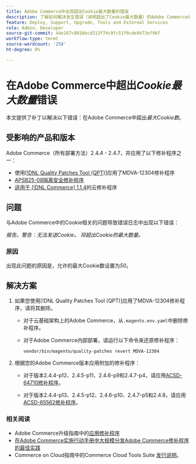 ```yaml
---
title: Adobe Commerce中出现超出Cookie最大数量的错误
description: 了解如何解决发生错误（说明超出了Cookie最大数量）的Adobe Commerce问题。
feature: Deploy, Support, Upgrade, Tools and External Services
role: Admin, Developer
source-git-commit: 44e167c801bbcd313f74c9fc51f9cde9473ef96f
workflow-type: tm+mt
source-wordcount: '258'
ht-degree: 0%

---
```


# 在Adobe Commerce中超出&#x200B;*Cookie最大数量*&#x200B;错误

本文提供了补丁以解决以下错误：在Adobe Commerce中超出&#x200B;*最大Cookie数*。

## 受影响的产品和版本

Adobe Commerce（所有部署方法）2.4.4 - 2.4.7，并应用了以下修补程序之一：

* 使用[[!DNL Quality Patches Tool (QPT)]](https://experienceleague.adobe.com/en/docs/commerce-operations/tools/quality-patches-tool/release-notes)应用了MDVA-12304修补程序
* [APSB25-08隔离安全修补程序](/help/troubleshooting/known-issues-patches-attached/security-update-available-for-adobe-commerce-apsb25-08.md)
* [适用于 [!DNL Commerce] 1.1.4](https://experienceleague.adobe.com/en/docs/commerce-on-cloud/user-guide/release-notes/cloud-patches)的云修补程序

## 问题

与Adobe Commerce中的Cookie相关的问题导致错误日志中出现以下错误：

*报告。警告：无法发送Cookie。 将超出Cookie的最大数量。*

### 原因

出现此问题的原因是，允许的最大Cookie数设置为&#x200B;*50*。

## 解决方案

1. 如果您使用[!DNL Quality Patches Tool (QPT)]应用了MDVA-12304修补程序，请将其删除。

   * 对于云基础架构上的Adobe Commerce，从`.magento.env.yaml`中删除修补程序。
   * 对于Adobe Commerce内部部署，请运行以下命令来还原修补程序：

     `vendor/bin/magento/quality-patches revert MDVA-12304`

1. 根据您的Adobe Commerce版本应用附加的修补程序：

   * 对于版本2.4.4-p12、2.4.5-p11、2.4.6-p9和2.4.7-p4，请应用[ACSD-64710修补程序](assets/acsd-64710_2.4.5-p11.patch.zip)。

   * 对于版本2.4.4-p13、2.4.5-p12、2.4.6-p10、2.4.7-p5和2.4.8，请应用[ACSD-65562修补程序](assets/acsd-65562_2.4.5-p12.patch.zip)。

### 相关阅读

* Adobe Commerce升级指南中的[应用修补程序](https://experienceleague.adobe.com/en/docs/commerce-operations/upgrade-guide/patches/apply)
* [在Adobe Commerce实施行动手册中大规模分发Adobe Commerce修补程序的最佳实践](https://experienceleague.adobe.com/en/docs/commerce-operations/implementation-playbook/best-practices/maintenance/patching-at-scale)
* Commerce on Cloud指南中的Commerce Cloud Tools Suite [发行说明](https://experienceleague.adobe.com/en/docs/commerce-on-cloud/user-guide/release-notes/cloud-tools-suite)。
